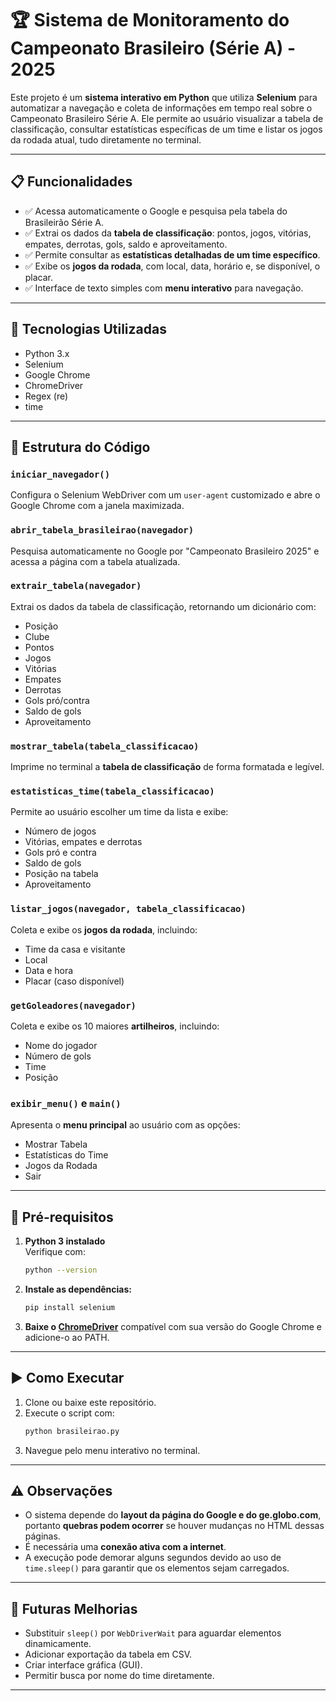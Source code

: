 # 🏆 Sistema de Monitoramento do Campeonato Brasileiro (Série A) - 2025

Este projeto é um **sistema interativo em Python** que utiliza **Selenium** para automatizar a navegação e coleta de informações em tempo real sobre o Campeonato Brasileiro Série A. Ele permite ao usuário visualizar a tabela de classificação, consultar estatísticas específicas de um time e listar os jogos da rodada atual, tudo diretamente no terminal.

---

## 📋 Funcionalidades

- ✅ Acessa automaticamente o Google e pesquisa pela tabela do Brasileirão Série A.
- ✅ Extrai os dados da **tabela de classificação**: pontos, jogos, vitórias, empates, derrotas, gols, saldo e aproveitamento.
- ✅ Permite consultar as **estatísticas detalhadas de um time específico**.
- ✅ Exibe os **jogos da rodada**, com local, data, horário e, se disponível, o placar.
- ✅ Interface de texto simples com **menu interativo** para navegação.

---

## 🚀 Tecnologias Utilizadas

- Python 3.x
- Selenium
- Google Chrome
- ChromeDriver
- Regex (re)
- time

---

## 🧠 Estrutura do Código

### `iniciar_navegador()`
Configura o Selenium WebDriver com um `user-agent` customizado e abre o Google Chrome com a janela maximizada.

### `abrir_tabela_brasileirao(navegador)`
Pesquisa automaticamente no Google por "Campeonato Brasileiro 2025" e acessa a página com a tabela atualizada.

### `extrair_tabela(navegador)`
Extrai os dados da tabela de classificação, retornando um dicionário com:
- Posição
- Clube
- Pontos
- Jogos
- Vitórias
- Empates
- Derrotas
- Gols pró/contra
- Saldo de gols
- Aproveitamento

### `mostrar_tabela(tabela_classificacao)`
Imprime no terminal a **tabela de classificação** de forma formatada e legível.

### `estatisticas_time(tabela_classificacao)`
Permite ao usuário escolher um time da lista e exibe:
- Número de jogos
- Vitórias, empates e derrotas
- Gols pró e contra
- Saldo de gols
- Posição na tabela
- Aproveitamento

### `listar_jogos(navegador, tabela_classificacao)`
Coleta e exibe os **jogos da rodada**, incluindo:
- Time da casa e visitante
- Local
- Data e hora
- Placar (caso disponível)

### `getGoleadores(navegador)`
Coleta e exibe os 10 maiores **artilheiros**, incluindo:
- Nome do jogador
- Número de gols
- Time
- Posição

### `exibir_menu()` e `main()`
Apresenta o **menu principal** ao usuário com as opções:
- Mostrar Tabela
- Estatísticas do Time
- Jogos da Rodada
- Sair

---

## 🔧 Pré-requisitos

1. **Python 3 instalado**  
   Verifique com:
   ```bash
   python --version
   ```

2. **Instale as dependências:**
   ```bash
   pip install selenium
   ```

3. **Baixe o [ChromeDriver](https://sites.google.com/chromium.org/driver/)** compatível com sua versão do Google Chrome e adicione-o ao PATH.

---

## ▶️ Como Executar

1. Clone ou baixe este repositório.
2. Execute o script com:
   ```bash
   python brasileirao.py
   ```
3. Navegue pelo menu interativo no terminal.

---

## ⚠️ Observações

- O sistema depende do **layout da página do Google e do ge.globo.com**, portanto **quebras podem ocorrer** se houver mudanças no HTML dessas páginas.
- É necessária uma **conexão ativa com a internet**.
- A execução pode demorar alguns segundos devido ao uso de `time.sleep()` para garantir que os elementos sejam carregados.

---

## 🧼 Futuras Melhorias

- Substituir `sleep()` por `WebDriverWait` para aguardar elementos dinamicamente.
- Adicionar exportação da tabela em CSV.
- Criar interface gráfica (GUI).
- Permitir busca por nome do time diretamente.

---
